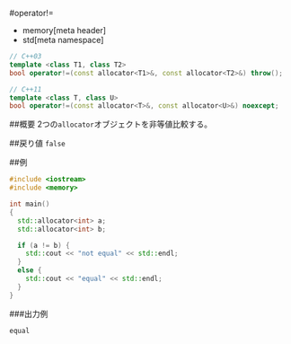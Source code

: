 #operator!=
* memory[meta header]
* std[meta namespace]

```cpp
// C++03
template <class T1, class T2>
bool operator!=(const allocator<T1>&, const allocator<T2>&) throw();

// C++11
template <class T, class U>
bool operator!=(const allocator<T>&, const allocator<U>&) noexcept;
```

##概要
2つの`allocator`オブジェクトを非等値比較する。


##戻り値
`false`


##例
```cpp
#include <iostream>
#include <memory>

int main()
{
  std::allocator<int> a;
  std::allocator<int> b;

  if (a != b) {
    std::cout << "not equal" << std::endl;
  }
  else {
    std::cout << "equal" << std::endl;
  }
}
```

###出力例
```
equal
```


